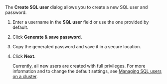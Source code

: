 The **Create SQL user** dialog allows you to create a new SQL user and password.

1. Enter a username in the **SQL user** field or use the one provided by default.
1. Click **Generate & save password**.
1. Copy the generated password and save it in a secure location.
1. Click **Next**.

    Currently, all new users are created with full privileges. For more information and to change the default settings, see [Managing SQL users on a cluster](managing-access.html#manage-sql-users-on-a-cluster).